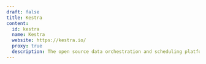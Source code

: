 ```yaml
---
draft: false
title: Kestra
content:
  id: kestra
  name: Kestra
  website: https://kestra.io/
  proxy: true
  description: The open source data orchestration and scheduling platform.
---
```

